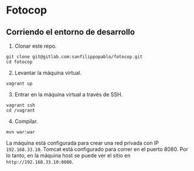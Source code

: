 Fotocop
=======

## Corriendo el entorno de desarrollo

1. Clonar este repo.
````
git clone git@gitlab.com:sanfilippopablo/fotocop.git
cd fotocop
````
2. Levantar la máquina virtual.
````
vagrant up
````
3. Entrar en la máquina virtual a través de SSH.
````
vagrant ssh
cd /vagrant
````
4. Compilar.
````
mvn war:war
````

La máquina está configurada para crear una red privada con IP `192.168.33.10`. Tomcat está configurado para correr en el puerto 8080. Por lo tanto, en la máquina host se puede ver el sitio en `http://192.168.33.10:8080`.
